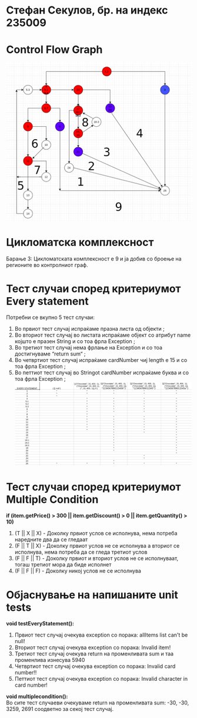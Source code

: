 # Стефан Секулов, бр. на индекс 235009

# Control Flow Graph
![Барање 2](slikaCFG01.png)

# Цикломатска комплексност
Барање 3: Цикломатската комплексност е 9 и ја добив со броење на регионите во контролниот граф.

# Тест случаи според критериумот Every statement
Потребни се вкупно 5 тест случаи:  
1. Во првиот тест случај испраќаме празна листа од објекти ;  
2. Во вториот тест случај во листата испраќаме објект со атрибут name којшто е празен String и со тоа фрла Exception ;  
3. Во третиот тест случај нема фрлање на Exception и со тоа достигнуваме “return sum“ ;  
4. Во четвртиот тест случај испраќаме cardNumber чиј length е 15 и со тоа фрла Exception ;  
5. Во петтиот тест случај во Stringot cardNumber испраќаме буква и со тоа фрла Exception ;  
![Барање 4](everystatement.png)

# Тест случаи според критериумот Multiple Condition  
**if (item.getPrice() > 300 || item.getDiscount() > 0 || item.getQuantity() > 10)**  
1. (T || X || X) - Доколку првиот услов се исполнува, нема потреба наредните два да се гледаат  
2. (F || T || X) - Доколку првиот услов не се исполнува а вториот се исполнува, нема потреба да се гледа третиот услов  
3. (F || F || T) - Доколку првиот и вториот услов не се исполнуваат, тогаш третиот мора да биде исполнет
4. (F || F || F) - Доколку никој услов не се исполнува  

# Објаснување на напишаните unit tests  
**void testEveryStatement():**
1. Првиот тест случај очекува exception со порака: allItems list can't be null!
2. Вториот тест случај очекува exception со порака: Invalid item!
3. Третиот тест случај очекува return на променливата sum и таа променлива изнесува 5940
4. Четвртиот тест случај очекува exception со порака: Invalid card number!!
5. Петтиот тест случај очекува exception со порака: Invalid character in card number!

**void multiplecondition():**  
Во сите тест случаеви очекуваме return на променливата sum: -30, -30, 3259, 2691 соодветно за секој тест случај.